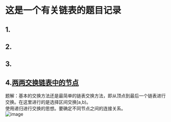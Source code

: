 # 这是一个有关链表的题目记录  
## 1.  

## 2.  

## 3.  
## 4.[两两交换链表中的节点](https://leetcode.cn/problems/swap-nodes-in-pairs/)  
题解：基本的交换方法还是最简单的链表交换方法，即从顶点到最后一个链表进行交换。在这里进行的是选择区间交换[a,b)。  
使用递归进行交换的思想。要确定不同节点之间的连接关系。  
![image](https://user-images.githubusercontent.com/39455551/168194024-914ee551-5a4c-4238-adc8-12526d5e2d29.png)

